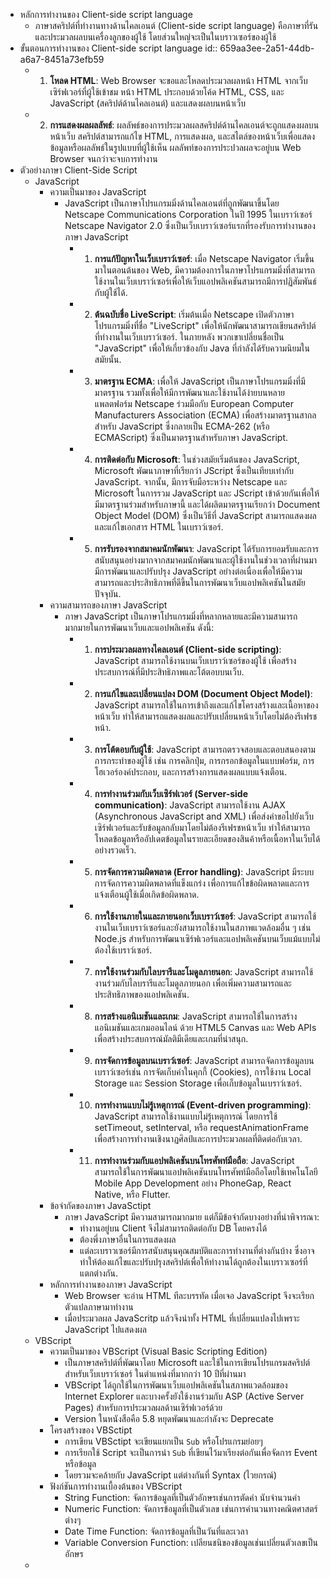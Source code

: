- หลักการทํางานของ Client-side script language
	- ภาษาสคริปต์ที่ทำงานทางด้านไคลเอนต์ (Client-side script language) คือภาษาที่รันและประมวลผลบนเครื่องลูกของผู้ใช้ โดยส่วนใหญ่จะเป็นในบราวเซอร์ของผู้ใช้
- ขั้นตอนการทํางานของ Client-side script language
  id:: 659aa3ee-2a51-44db-a6a7-8451a73efb59
	- 1. **โหลด HTML**: Web Browser จะขอและโหลดประมวลผลหน้า HTML จากเว็บเซิร์ฟเวอร์ที่ผู้ใช้เข้าชม หน้า HTML ประกอบด้วยโค้ด HTML, CSS, และ JavaScript (สคริปต์ด้านไคลเอนต์) และแสดงผลบนหน้าเว็บ
	- 2. **การแสดงผลผลลัพธ์**: ผลลัพธ์ของการประมวลผลสคริปต์ด้านไคลเอนต์จะถูกแสดงผลบนหน้าเว็บ สคริปต์สามารถแก้ไข HTML, การแสดงผล, และสไตล์ของหน้าเว็บเพื่อแสดงข้อมูลหรือผลลัพธ์ในรูปแบบที่ผู้ใช้เห็น ผลลัพท์ของการประปวลผลจะอยู่บน Web Browser จนกว่าจะจบการทำงาน
- ตัวอย่างภาษา Client-Side Script
	- JavaScript
		- ความเป็นมาของ JavaScript
			- JavaScript เป็นภาษาโปรแกรมมิ่งด้านไคลเอนต์ที่ถูกพัฒนาขึ้นโดย Netscape Communications Corporation ในปี 1995 ในเบราว์เซอร์ Netscape Navigator 2.0 ซึ่งเป็นเว็บเบราว์เซอร์แรกที่รองรับการทำงานของภาษา JavaScript
				- 1. **การแก้ปัญหาในเว็บเบราว์เซอร์**: เมื่อ Netscape Navigator เริ่มขึ้นมาในตอนต้นของ Web, มีความต้องการในภาษาโปรแกรมมิ่งที่สามารถใช้งานในเว็บเบราว์เซอร์เพื่อให้เว็บแอปพลิเคชันสามารถมีการปฏิสัมพันธ์กับผู้ใช้ได้.
				- 2. **ต้นฉบับชื่อ LiveScript**: เริ่มต้นเมื่อ Netscape เปิดตัวภาษาโปรแกรมมิ่งที่ชื่อ "LiveScript" เพื่อให้นักพัฒนาสามารถเขียนสคริปต์ที่ทำงานในเว็บเบราว์เซอร์. ในภายหลัง พวกเขาเปลี่ยนชื่อเป็น "JavaScript" เพื่อให้เกี่ยวข้องกับ Java ที่กำลังได้รับความนิยมในสมัยนั้น.
				- 3. **มาตรฐาน ECMA**: เพื่อให้ JavaScript เป็นภาษาโปรแกรมมิ่งที่มีมาตรฐาน รวมทั้งเพื่อให้มีการพัฒนาและใช้งานได้ง่ายบนหลายแพลตฟอร์ม Netscape ร่วมมือกับ European Computer Manufacturers Association (ECMA) เพื่อสร้างมาตรฐานสากลสำหรับ JavaScript ซึ่งกลายเป็น ECMA-262 (หรือ ECMAScript) ซึ่งเป็นมาตรฐานสำหรับภาษา JavaScript.
				- 4. **การติดต่อกับ Microsoft**: ในช่วงสมัยเริ่มต้นของ JavaScript, Microsoft พัฒนาภาษาที่เรียกว่า JScript ซึ่งเป็นเทียบเท่ากับ JavaScript. จากนั้น, มีการจับมือระหว่าง Netscape และ Microsoft ในการรวม JavaScript และ JScript เข้าด้วยกันเพื่อให้มีมาตรฐานร่วมสำหรับภาษานี้ และได้ผลิตมาตรฐานเรียกว่า Document Object Model (DOM) ซึ่งเป็นวิธีที่ JavaScript สามารถแสดงผลและแก้ไขเอกสาร HTML ในเบราว์เซอร์.
				- 5. **การรับรองจากสมาคมนักพัฒนา**: JavaScript ได้รับการยอมรับและการสนับสนุนอย่างมากจากสมาคมนักพัฒนาและผู้ใช้งานในช่วงเวลาที่ผ่านมา มีการพัฒนาและปรับปรุง JavaScript อย่างต่อเนื่องเพื่อให้มีความสามารถและประสิทธิภาพที่ดีขึ้นในการพัฒนาเว็บแอปพลิเคชันในสมัยปัจจุบัน.
		- ความสามารถของภาษา JavaScript
			- ภาษา JavaScript เป็นภาษาโปรแกรมมิ่งที่หลากหลายและมีความสามารถมากมายในการพัฒนาเว็บและแอปพลิเคชัน ดังนี้:
				- 1. **การประมวลผลทางไคลเอนต์ (Client-side scripting)**: JavaScript สามารถใช้งานบนเว็บเบราว์เซอร์ของผู้ใช้ เพื่อสร้างประสบการณ์ที่มีประสิทธิภาพและโต้ตอบบนเว็บ.
				- 2. **การแก้ไขและเปลี่ยนแปลง DOM (Document Object Model)**: JavaScript สามารถใช้ในการเข้าถึงและแก้ไขโครงสร้างและเนื้อหาของหน้าเว็บ ทำให้สามารถแสดงผลและปรับเปลี่ยนหน้าเว็บโดยไม่ต้องรีเฟรชหน้า.
				- 3. **การโต้ตอบกับผู้ใช้**: JavaScript สามารถตรวจสอบและตอบสนองตามการกระทำของผู้ใช้ เช่น การคลิกปุ่ม, การกรอกข้อมูลในแบบฟอร์ม, การโฮเวอร์องค์ประกอบ, และการสร้างการแสดงผลแบบแจ้งเตือน.
				- 4. **การทำงานร่วมกับเว็บเซิร์ฟเวอร์ (Server-side communication)**: JavaScript สามารถใช้งาน AJAX (Asynchronous JavaScript and XML) เพื่อส่งคำขอไปยังเว็บเซิร์ฟเวอร์และรับข้อมูลกลับมาโดยไม่ต้องรีเฟรชหน้าเว็บ ทำให้สามารถโหลดข้อมูลหรืออัปเดตข้อมูลในรายละเอียดของสินค้าหรือเนื้อหาในเว็บได้อย่างรวดเร็ว.
				- 5. **การจัดการความผิดพลาด (Error handling)**: JavaScript มีระบบการจัดการความผิดพลาดที่แข็งแกร่ง เพื่อการแก้ไขข้อผิดพลาดและการแจ้งเตือนผู้ใช้เมื่อเกิดข้อผิดพลาด.
				- 6. **การใช้งานภายในและภายนอกเว็บเบราว์เซอร์**: JavaScript สามารถใช้งานในเว็บเบราว์เซอร์และยังสามารถใช้งานในสภาพแวดล้อมอื่น ๆ เช่น Node.js สำหรับการพัฒนาเซิร์ฟเวอร์และแอปพลิเคชันบนเว็บแม้แบบไม่ต้องใช้เบราว์เซอร์.
				- 7. **การใช้งานร่วมกับไลบรารีและโมดูลภายนอก**: JavaScript สามารถใช้งานร่วมกับไลบรารีและโมดูลภายนอก เพื่อเพิ่มความสามารถและประสิทธิภาพของแอปพลิเคชัน.
				- 8. **การสร้างแอนิเมชันและเกม**: JavaScript สามารถใช้ในการสร้างแอนิเมชันและเกมออนไลน์ ด้วย HTML5 Canvas และ Web APIs เพื่อสร้างประสบการณ์มัลติมีเดียและเกมที่น่าสนุก.
				- 9. **การจัดการข้อมูลบนเบราว์เซอร์**: JavaScript สามารถจัดการข้อมูลบนเบราว์เซอร์เช่น การจัดเก็บค่าในคุกกี้ (Cookies), การใช้งาน Local Storage และ Session Storage เพื่อเก็บข้อมูลในเบราว์เซอร์.
				- 10. **การทำงานแบบไม่รู้เหตุการณ์ (Event-driven programming)**: JavaScript สามารถใช้งานแบบไม่รู้เหตุการณ์ โดยการใช้ setTimeout, setInterval, หรือ requestAnimationFrame เพื่อสร้างการทำงานเชิงนาฏศิลป์และการประมวลผลที่ติดต่อกับเวลา.
				- 11. **การทำงานร่วมกับแอปพลิเคชันบนโทรศัพท์มือถือ**: JavaScript สามารถใช้ในการพัฒนาแอปพลิเคชันบนโทรศัพท์มือถือโดยใช้เทคโนโลยี Mobile App Development อย่าง PhoneGap, React Native, หรือ Flutter.
		- ข้อจํากัดของภาษา JavaSctipt
			- ภาษา JavaScript มีความสามารถมากมาย แต่ก็มีข้อจำกัดบางอย่างที่น่าพิจารณา:
				- ทำงานอยู่บน Client จึงไม่สามารถติดต่อกับ DB โดยครงได้
				- ต้องพึ่งภาษาอื่นในการแสดงผล
				- แต่ละเบราวเซอร์มีการสนับสนุนคุณสมบัติและการทำงานที่ต่างกันบ้าง ซึ่งอาจทำให้ต้องแก้ไขและปรับปรุงสคริปต์เพื่อให้ทำงานได้ถูกต้องในเบราวเซอร์ที่แตกต่างกัน.
		- หลักการทํางานของภาษา JavaScript
			- Web Browser จะอ่าน HTML ทีละบรรทัด เมื่อเจอ JavaScript จึงจะเรียกตัวแปลภาษามาทำงาน
			- เมื่อประมวลผล JavaScritp แล้วจึงนำทั้ง HTML ที่เปลี่ยนแปลงไปเพราะ JavaScript ไปแสดงผล
	- VBScript
		- ความเป็นมาของ VBScript (Visual Basic Scripting Edition)
			- เป็นภาษาสคริปต์ที่พัฒนาโดย Microsoft และใช้ในการเขียนโปรแกรมสคริปต์สำหรับเว็บเบราว์เซอร์ ในตำแหน่งที่มากกว่า 10 ปีที่ผ่านมา
			- VBScript ได้ถูกใช้ในการพัฒนาเว็บแอปพลิเคชันในสภาพแวดล้อมของ Internet Explorer และบางครั้งยังใช้งานร่วมกับ ASP (Active Server Pages) สำหรับการประมวลผลด้านเซิร์ฟเวอร์ด้วย
			- Version ในหนังสือคือ 5.8 หยุดพัฒนาและกำลังจะ Deprecate
		- โครงสร้างของ VBSctipt
			- การเขียน VBSctipt จะเขียนแยกเป็น `Sub` หรือโปรแกรมย่อยๆ
			- การเรียกใช้ Script จะเป็นการนำ `Sub` ที่เขียนไว้มาเรียงต่อกันเพื่อจัดการ Event หรือข้อมูล
			- โดยรวมจะคล้ายกับ JavaScript แต่ต่างกันที่ Syntax (ไวยกรณ์)
		- ฟังก์ชันการทํางานเบื้องต้นของ VBScript
			- String Function: จัดการข้อมูลที่เป็นตัวอักษรเช่นการตัดคำ นับจำนวนคำ
			- Numeric Function: จัดการข้อมูลที่เป็นตัวเลข เช่นการคำนวนทางคณิตศาสตร์ต่างๆ
			- Date Time Function: จัดการข้อมูลที่เป็นวันที่และเวลา
			- Variable Conversion Function: เปลียนชนิของข้อมูลเช่นเปลี่ยนตัวเลขเป็นอักษร
	-